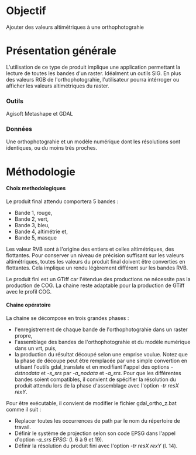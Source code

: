 # Objectif
Ajouter des valeurs altimétriques à une orthophotograhie

# Présentation générale
L'utilisation de ce type de produit implique une application permettant la lecture de toutes les bandes d'un raster. Idéalment un outils SIG. En plus des valeurs RGB de l'orthophotograhie, l'utilisateur pourra intérroger ou afficher les valeurs altimétriques du raster.
### Outils
Agisoft Metashape et GDAL
### Données
Une orthophotograhie et un modèle numérique dont les résolutions sont identiques, ou du moins très proches.

# Méthodologie
#### Choix methodologiques
Le produit final attendu comportera 5 bandes :
-	Bande 1, rouge,
-	Bande 2, vert,
-	Bande 3, bleu,
-	Bande 4, altimétrie et,
-	Bande 5, masque

Les valeur RVB sont à l'origine des entiers et celles altimétriques, des flottantes. Pour conserver un niveau de précision suffisant sur les valeurs altimétriques, toutes les valeurs du produit final doivent être converties en flottantes. Cela implique un rendu légèrement différent sur les bandes RVB.

Le produit fini est un GTiff car l'étendue des productions ne nécessite pas la production de COG. La chaine reste adaptable pour la production de GTiff avec le profil COG.

#### Chaine opératoire
La chaine se décompose en trois grandes phases :
-	l'enregistrement de chaque bande de l'orthophotograhie dans un raster propre,
-	l'assemblage des bandes de l'orthophotograhie et du modèle numérique dans un vrt, puis,
-	la production du résultat découpé selon une emprise voulue.
Notez que la phase de découpe peut être remplacée par une simple convertion en utlisant l'outils gdal_translate et en modifiant l'appel des options *-dstnodata* et *-s_srs* par *-a_nodata* et *-a_srs*.
Pour que les différentes bandes soient compatibles, il convient de spécifier la résolution du produit attendu lors de la phase d'assemblage avec l'option *-tr resX rexY*.

Pour être exécutable, il convient de modifier le fichier gdal_ortho_z.bat comme il suit :
-	Replacer toutes les occurrences de path par le nom du répertoire de travail.
-	Définir le système de projection selon son code EPSG dans l'appel d'option *-a_srs EPSG:* (l. 6 à 9 et 19).
-	Définir la résolution du produit fini avec l'option *-tr resX rexY* (l. 14).
